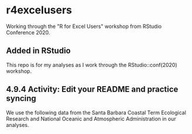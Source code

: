 # r4excelusers
Working through the "R for Excel Users" workshop from RStudio Conference 2020.

## Added in RStudio
This repo is for my analyses as I work through the RStudio::conf(2020) workshop.

## 4.9.4 Activity: Edit your README and practice syncing
We use the following data from the Santa Barbara Coastal Term Ecological Research and National Oceanic and Atmospheric Administration in our analyses.